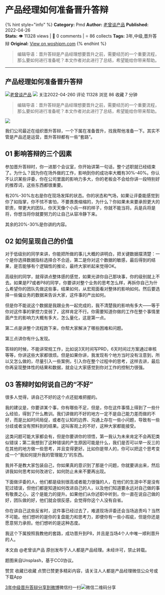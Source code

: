 # 产品经理如何准备晋升答辩
{% hint style="info" %}
**Category:** Pmd
**Author:** [老曾谈产品](https://www.woshipm.com/u/1388929)
**Published:** 2022-04-26  
**Stats:** 👁️ 11328 views | 💬 0 comments | ⭐ 86 collects
**Tags:** 3年,中级,晋升答辩
**Original:** [View on woshipm.com](https://www.woshipm.com/pmd/5412488.html)
{% endhint %}
> 编辑导语：晋升答辩是产品经理想要晋升之前，需要经历的一个重要流程，那么要如何进行准备呢？本文作者对此进行了总结，希望能给你带来帮助。

---

## 产品经理如何准备晋升答辩

[![](https://image.woshipm.com/wp-files/2022/04/2datP2aTtIOKF2j8i8fR.jpg!/both/72x72)](https://www.woshipm.com/u/1388929)[老曾谈产品](https://www.woshipm.com/u/1388929) ![](https://static.woshipm.com/tag/1101_1@2x.png) 关注2022-04-260 评论 11328 浏览 86 收藏 7 分钟

> 编辑导语：晋升答辩是产品经理想要晋升之前，需要经历的一个重要流程，那么要如何进行准备呢？本文作者对此进行了总结，希望能给你带来帮助。

![](https://image.woshipm.com/wp-files/2022/04/e0uqnofvYPDK5R7LqOiQ.jpg)

我们公司最近在组织晋升答辩，一个下属在准备晋升，找我帮他准备一下。其实不管是产品还是运营，晋升答辩都有一些“套路”。

## 01 影响答辩的三个因素

参加晋升答辩时，你一进那个会议室，你开始讲第一句话，整个述职就已经结束了。为什么？因为你在场外做的工作，影响到你的成功率大概有30%-40%。你认不认识某些评委，你在公司里面的影响力多大，你的老板会不会给你讲一段特别好的推荐词，这些东西都很重要。

有20%-30%左右是你在现场发挥的状态。你的状态和气场，如果让评委能感觉到你了如指掌，你不怵不害怕，不要畏畏缩缩的，为什么？你如果未来要承担更大的职责，带更大的团队，你天天像个小兵一样的样子，你就不能当将。兵是兵将是将，你想当将你就要努力的让自己从容冷静下来。

其余的20%-30%是你讲的内容。

## 02 如何呈现自己的价值

对于低级别的同学来讲，你能把所做的事儿大概的讲明白，把关键数据摆清楚：一个是你选择数据指标选择合不合适，第二是你对这个数据的敏感，最后得到的结果，是否能够有个逻辑性的推论，最终大家听起来觉得OK。

高级别的同学，就得讲点整体感的感觉，如果光讲你自己那块事，你的级别就上不去。如果是P7或者P8的同学，你要讲对整个业务的思考怎么样，再拆你自己为什么希望你的团队先做这些事，结果如何，从宏观面看对整体的影响如何。然后要选择一些偏业务的数据来告诉大家，这件事的产出如何。

但是你不能说这个数据是我跟业务一起完成的，我不清楚我的影响有多大——等于你对这件事的掌控力变弱了，这样肯定不行。你需要知道你做的工作在整个事情里面产生的影响力大概有多大，怎么量化，这是第一点。

第二点是讲整个流程跑下来，你帮大家解决了哪些困难和问题。

第三点讲你有什么发现。

答辩的时候，不能讲常规工作，比如说3天时间写PRD，6天时间过方案通过审核等等，你讲这些大家都很烦。但是如果你讲，我发现有个地方当时没有注意到，所以又怎么做的，尽量引入一些案例，引入你在整个过程中的思考，这样去讲，最后你再呈现整体性的结果和数据，就会让大家感觉到你对工作的控制力很强。

## 03 答辩时如何说自己的“不好”

很多人觉得，讲自己不好的这个点还挺难把握的。

我的建议是，你要讲某个事，你有哪些不足，但是，你在这件事情上得到了一些什么经验，得到了什么教训。我们讲做的不好的地方一定不是自己能力差而做的不好，而是比如时间局促，或者在认知的边界、沟通上存在一些小问题，导致有一些分歧或者没有预料到的结果。这叫客观上的不好，这种大家都能接受。

这类问题可能大家都会有，但是你要讲你的领悟，第一我认为未来肯定不会再犯类似错误；第二我想到了这种错误的产生原因可能是什么，我们是否可以举一反三的在其他的地方做一些思考，并且变得更好。比如你是带人的，你可以把这个思考变成一个“我如何提升我的管理能力”的东西。

我并不是教大家包装自己，你如果真的意识到了那是个问题，你就要讲出来，然后讲我如何思考如何改进它，如何防止未来不要再出现。

下面做评委的人，他们都是级别很高或者能力很强的人，在他们的生涯中不是没有犯过错误，但他们都是知道如何改进自己的人，以及他们知道要永远对自己做的事有敬畏之心，这个是能力的提升。如果他们从你述职中听到，你一直在说自己做的好，团队做的好，他们就会很反感，会觉得你这个人没有自省。

你在讲自己这些反省时，这件事已经过去了，难道现场评委还会当场追责吗？当然不可能。他们想听的是你的复盘能力和思考力，即便你有一些小瑕疵，但是你还是愿意努力承担。他们想听的是这种态度。

我这个下属按照我教他的套路，成功晋升到P8，并且是当场4个人中唯一顺利晋升的人。

本文由 @老曾谈产品 原创发布于人人都是产品经理。未经许可，禁止转载。

题图来自Unsplash，基于CC0协议。

赞赏 收藏已收藏 点赞已赞更多精彩内容，请关注人人都是产品经理微信公众号或下载App

[3年](https://www.woshipm.com/tag/3%e5%b9%b4)[中级](https://www.woshipm.com/tag/%e4%b8%ad%e7%ba%a7)[晋升答辩](https://www.woshipm.com/tag/%e6%99%8b%e5%8d%87%e7%ad%94%e8%be%a9)[分享到微博](https://service.weibo.com/share/share.php?appkey=2775287854&title=产品经理如何准备晋升答辩&url=https://www.woshipm.com/pmd/5412488.html&pic=https://image.woshipm.com/wp-files/2022/04/e0uqnofvYPDK5R7LqOiQ.jpg)微信扫一扫![微信二维码](https://api.pwmqr.com/qrcode/create/?url=https://www.woshipm.com/pmd/5412488.html)分享